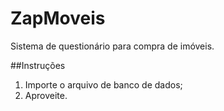 # ZapMoveis
Sistema de questionário para compra de imóveis.

##Instruções

1. Importe o arquivo de banco de dados;
2. Aproveite.

